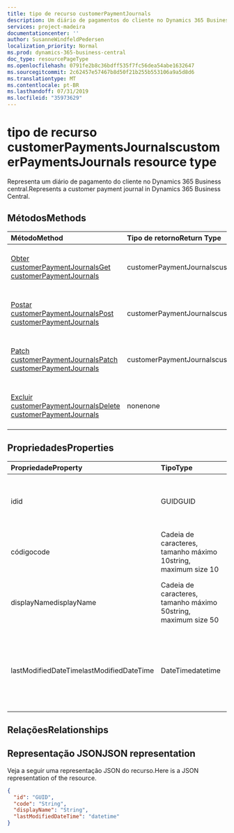 ```yaml
---
title: tipo de recurso customerPaymentJournals
description: Um diário de pagamentos do cliente no Dynamics 365 Business central.
services: project-madeira
documentationcenter: ''
author: SusanneWindfeldPedersen
localization_priority: Normal
ms.prod: dynamics-365-business-central
doc_type: resourcePageType
ms.openlocfilehash: 0791fe2b8c36bdff535f7fc56dea54abe1632647
ms.sourcegitcommit: 2c62457e57467b8d50f21b255b553106a9a5d8d6
ms.translationtype: MT
ms.contentlocale: pt-BR
ms.lasthandoff: 07/31/2019
ms.locfileid: "35973629"
---
```

# <a name="customerpaymentsjournals-resource-type"></a><span data-ttu-id="74669-103">tipo de recurso customerPaymentsJournals</span><span class="sxs-lookup"><span data-stu-id="74669-103">customerPaymentsJournals resource type</span></span>
<span data-ttu-id="74669-104">Representa um diário de pagamento do cliente no Dynamics 365 Business central.</span><span class="sxs-lookup"><span data-stu-id="74669-104">Represents a customer payment journal in Dynamics 365 Business Central.</span></span>

## <a name="methods"></a><span data-ttu-id="74669-105">Métodos</span><span class="sxs-lookup"><span data-stu-id="74669-105">Methods</span></span>

| <span data-ttu-id="74669-106">Método</span><span class="sxs-lookup"><span data-stu-id="74669-106">Method</span></span>               | <span data-ttu-id="74669-107">Tipo de retorno</span><span class="sxs-lookup"><span data-stu-id="74669-107">Return Type</span></span>             |<span data-ttu-id="74669-108">Descrição</span><span class="sxs-lookup"><span data-stu-id="74669-108">Description</span></span>                      |
|:---------------------|:------------------------|:--------------------------------|
|[<span data-ttu-id="74669-109">Obter customerPaymentJournals</span><span class="sxs-lookup"><span data-stu-id="74669-109">Get customerPaymentJournals</span></span>](../api/dynamics-customerpaymentsjournal-get.md)      |<span data-ttu-id="74669-110">customerPaymentJournals</span><span class="sxs-lookup"><span data-stu-id="74669-110">customerPaymentJournals</span></span>|<span data-ttu-id="74669-111">Obtém um diário de pagamentos do cliente.</span><span class="sxs-lookup"><span data-stu-id="74669-111">Gets a customer payment journal.</span></span>   |
|[<span data-ttu-id="74669-112">Postar customerPaymentJournals</span><span class="sxs-lookup"><span data-stu-id="74669-112">Post customerPaymentJournals</span></span>](../api/dynamics-create-customerpaymentsjournal.md)  |<span data-ttu-id="74669-113">customerPaymentJournals</span><span class="sxs-lookup"><span data-stu-id="74669-113">customerPaymentJournals</span></span>|<span data-ttu-id="74669-114">Cria um diário de pagamentos do cliente.</span><span class="sxs-lookup"><span data-stu-id="74669-114">Creates a customer payment journal.</span></span>|
|[<span data-ttu-id="74669-115">Patch customerPaymentJournals</span><span class="sxs-lookup"><span data-stu-id="74669-115">Patch customerPaymentJournals</span></span>](../api/dynamics-customerpaymentsjournal-update.md) |<span data-ttu-id="74669-116">customerPaymentJournals</span><span class="sxs-lookup"><span data-stu-id="74669-116">customerPaymentJournals</span></span>|<span data-ttu-id="74669-117">Atualiza um diário de pagamento do cliente.</span><span class="sxs-lookup"><span data-stu-id="74669-117">Updates a customer payment journal.</span></span>|
|[<span data-ttu-id="74669-118">Excluir customerPaymentJournals</span><span class="sxs-lookup"><span data-stu-id="74669-118">Delete customerPaymentJournals</span></span>](../api/dynamics-customerpaymentsjournal-delete.md)|<span data-ttu-id="74669-119">none</span><span class="sxs-lookup"><span data-stu-id="74669-119">none</span></span>                     |<span data-ttu-id="74669-120">Exclui um diário de pagamento do cliente.</span><span class="sxs-lookup"><span data-stu-id="74669-120">Deletes a customer payment journal.</span></span>|

## <a name="properties"></a><span data-ttu-id="74669-121">Propriedades</span><span class="sxs-lookup"><span data-stu-id="74669-121">Properties</span></span>
| <span data-ttu-id="74669-122">Propriedade</span><span class="sxs-lookup"><span data-stu-id="74669-122">Property</span></span>           | <span data-ttu-id="74669-123">Tipo</span><span class="sxs-lookup"><span data-stu-id="74669-123">Type</span></span>                  |<span data-ttu-id="74669-124">Descrição</span><span class="sxs-lookup"><span data-stu-id="74669-124">Description</span></span>                                                             |
|:-------------------|:----------------------|:-----------------------------------------------------------------------|
|<span data-ttu-id="74669-125">id</span><span class="sxs-lookup"><span data-stu-id="74669-125">id</span></span>                  |<span data-ttu-id="74669-126">GUID</span><span class="sxs-lookup"><span data-stu-id="74669-126">GUID</span></span>                   |<span data-ttu-id="74669-127">A ID exclusiva do diário de pagamento do cliente.</span><span class="sxs-lookup"><span data-stu-id="74669-127">The unique ID of the customer payment journal.</span></span> <span data-ttu-id="74669-128">Não editável.</span><span class="sxs-lookup"><span data-stu-id="74669-128">Non-editable.</span></span>           |
|<span data-ttu-id="74669-129">código</span><span class="sxs-lookup"><span data-stu-id="74669-129">code</span></span>                |<span data-ttu-id="74669-130">Cadeia de caracteres, tamanho máximo 10</span><span class="sxs-lookup"><span data-stu-id="74669-130">string, maximum size 10</span></span>| <span data-ttu-id="74669-131">O código do diário de pagamento do cliente.</span><span class="sxs-lookup"><span data-stu-id="74669-131">The code of the customer payment journal.</span></span>                             |
|<span data-ttu-id="74669-132">displayName</span><span class="sxs-lookup"><span data-stu-id="74669-132">displayName</span></span>         |<span data-ttu-id="74669-133">Cadeia de caracteres, tamanho máximo 50</span><span class="sxs-lookup"><span data-stu-id="74669-133">string, maximum size 50</span></span>| <span data-ttu-id="74669-134">O nome de exibição do diário de pagamentos do cliente.</span><span class="sxs-lookup"><span data-stu-id="74669-134">The display name of the customer payment journal.</span></span>                     |
|<span data-ttu-id="74669-135">lastModifiedDateTime</span><span class="sxs-lookup"><span data-stu-id="74669-135">lastModifiedDateTime</span></span>|<span data-ttu-id="74669-136">DateTime</span><span class="sxs-lookup"><span data-stu-id="74669-136">datetime</span></span>               |<span data-ttu-id="74669-137">O último DateTime que o diário de pagamentos do cliente foi modificado.</span><span class="sxs-lookup"><span data-stu-id="74669-137">The last datetime the customer payment journal was modified.</span></span> <span data-ttu-id="74669-138">Somente leitura.</span><span class="sxs-lookup"><span data-stu-id="74669-138">Read-Only.</span></span>|

## <a name="relationships"></a><span data-ttu-id="74669-139">Relações</span><span class="sxs-lookup"><span data-stu-id="74669-139">Relationships</span></span>

## <a name="json-representation"></a><span data-ttu-id="74669-140">Representação JSON</span><span class="sxs-lookup"><span data-stu-id="74669-140">JSON representation</span></span>

<span data-ttu-id="74669-141">Veja a seguir uma representação JSON do recurso.</span><span class="sxs-lookup"><span data-stu-id="74669-141">Here is a JSON representation of the resource.</span></span>


```json
{
  "id": "GUID",
  "code": "String",
  "displayName": "String",
  "lastModifiedDateTime": "datetime"
}
```

